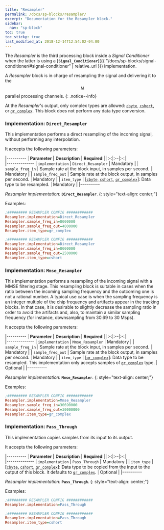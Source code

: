 ```yaml
---
title: "Resampler"
permalink: /docs/sp-blocks/resampler/
excerpt: "Documentation for the Resampler block."
sidebar:
  nav: "sp-block"
toc: true
toc_sticky: true
last_modified_at: 2018-12-14T12:54:02-04:00
---
```



The _Resampler_ is the third processing block inside a _Signal Conditioner_ when
the latter is using a [**`Signal_Conditioner`**]({{
"/docs/sp-blocks/signal-conditioner/#signal-conditioner" | relative_url }})
implementation.

A _Resampler_ block is in charge of resampling the signal and delivering it to
the $$ N $$ parallel processing channels.
{: .notice--info}

At the _Resampler_'s output, only complex types are allowed: <abbr
id="data-type" title="Complex samples with real and imaginary parts of type
signed 8-bit integer. C++ name: lv_8sc_t (custom definition of
std::complex<int8_t>)">`cbyte`</abbr>, <abbr id="data-type" title="Complex
samples with real and imaginary parts of type signed 16-bit integer. C++ name:
lv_16sc_t (custom definition of std::complex<int16_t>)">`cshort`</abbr>, or
<abbr id="data-type" title="Complex samples with real and imaginary parts of
type 32-bit floating point. C++ name: std::complex<float>">`gr_complex`</abbr>.
This block does not perform any data type conversion.


### Implementation: `Direct_Resampler`

This implementation performs a direct resampling of the incoming signal,
without performing any interpolation.

It accepts the following parameters:

|----------
|  **Parameter**  |  **Description** | **Required** |
|:-:|:--|:-:|    
|--------------
| `implementation` | `Direct_Resampler` | Mandatory |
| `sample_freq_in` |  Sample rate at the block input, in samples per second. | Mandatory |
| `sample_freq_out` |  Sample rate at the block output, in samples per second. | Mandatory |
| `item_type` |  [<abbr id="data-type" title="Complex samples with real and imaginary parts of type signed 8-bit integer. C++ name: lv_8sc_t (custom definition of std::complex<int8_t>)">`cbyte`</abbr>, <abbr id="data-type" title="Complex samples with real and imaginary parts of type signed 16-bit integer. C++ name: lv_16sc_t (custom definition of std::complex<int16_t>)">`cshort`</abbr>, <abbr id="data-type" title="Complex samples with real and imaginary parts of type 32-bit floating point. C++ name: std::complex<float>">`gr_complex`</abbr>]: Data type to be resampled. | Mandatory |
|----------

  _Resampler implementation:_ **`Direct_Resampler`**.
  {: style="text-align: center;"}


Examples:

```ini
;######### RESAMPLER CONFIG ############
Resampler.implementation=Direct_Resampler
Resampler.sample_freq_in=8000000
Resampler.sample_freq_out=4000000
Resampler.item_type=gr_complex
```

```ini
;######### RESAMPLER CONFIG ############
Resampler.implementation=Direct_Resampler
Resampler.sample_freq_in=8000000
Resampler.sample_freq_out=2500000
Resampler.item_type=cshort
```


### Implementation: `Mmse_Resampler`

This implementation performs a resampling of the incoming signal with a MMSE
filtering stage. This resampling block is suitable in cases when the ratio
between the incoming sampling frequency and the outcoming one is not a rational
number. A typical use case is when the sampling frequency is an integer multiple
of the chip frequency and artifacts appear in the tracking blocks. In that case,
it is desirable to slightly decrease the sampling ratio in order to avoid the
artifacts and, also, to maintain a similar sampling frequency (for instance,
downsampling from 30.69 to 30 Msps).

It accepts the following parameters:

|----------
|  **Parameter**  |  **Description** | **Required** |
|:-:|:--|:-:|    
|--------------
| `implementation` | `Mmse_Resampler` | Mandatory |
| `sample_freq_in` |  Sample rate at the block input, in samples per second. | Mandatory |
| `sample_freq_out` |  Sample rate at the block output, in samples per second. | Mandatory |
| `item_type` |  [<abbr id="data-type" title="Complex samples with real and imaginary parts of type 32-bit floating point. C++ name: std::complex<float>">`gr_complex`</abbr>]: Data type to be resampled. This implementation only accepts samples of <abbr id="data-type" title="Complex samples with real and imaginary parts of type 32-bit floating point. C++ name: std::complex<float>">`gr_complex`</abbr> type. | Optional |
|----------

  _Resampler implementation:_ **`Mmse_Resampler`**.
  {: style="text-align: center;"}


Examples:

```ini
;######### RESAMPLER CONFIG ############
Resampler.implementation=Mmse_Resampler
Resampler.sample_freq_in=30690000
Resampler.sample_freq_out=30000000
Resampler.item_type=gr_complex
```



### Implementation: `Pass_Through`

This implementation copies samples from its input to its output.

It accepts the following parameters:

|----------
|  **Parameter**  |  **Description** | **Required** |
|:-:|:--|:-:|    
|--------------
| `implementation` | `Pass_Through` | Mandatory |
| `item_type` |  [<abbr id="data-type" title="Complex samples with real and imaginary parts of type signed 8-bit integer. C++ name: lv_8sc_t (custom definition of std::complex<int8_t>)">`cbyte`</abbr>, <abbr id="data-type" title="Complex samples with real and imaginary parts of type signed 16-bit integer. C++ name: lv_16sc_t (custom definition of std::complex<int16_t>)">`cshort`</abbr>, <abbr id="data-type" title="Complex samples with real and imaginary parts of type 32-bit floating point. C++ name: std::complex<float>">`gr_complex`</abbr>]: Data type to be copied from the input to the output of this block. It defaults to <abbr id="data-type" title="Complex samples with real and imaginary parts of type 32-bit floating point. C++ name: std::complex<float>">`gr_complex`</abbr>. | Optional |
|----------

  _Resampler implementation:_ **`Pass_Through`**.
  {: style="text-align: center;"}


Examples:

```ini
;######### RESAMPLER CONFIG ############
Resampler.implementation=Pass_Through
```

```ini
;######### RESAMPLER CONFIG ############
Resampler.implementation=Pass_Through
Resampler.item_type=cshort
```
